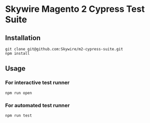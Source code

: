 # Skywire Magento 2 Cypress Test Suite

## Installation

```
git clone git@github.com:Skywire/m2-cypress-suite.git
npm install
```

## Usage

### For interactive test runner

`npm run open`

### For automated test runner

`npm run test`
